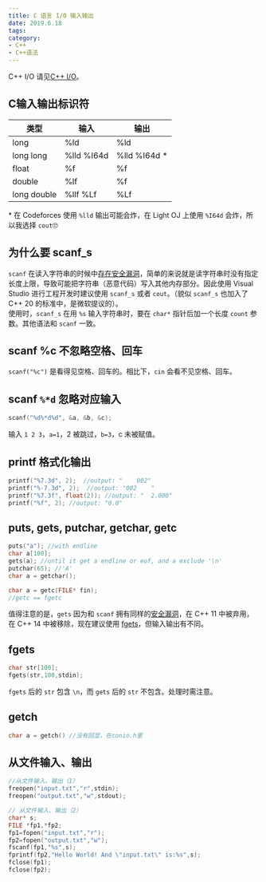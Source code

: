 ```yaml
---
title: C 语言 I/O 输入输出
date: 2019.6.18
tags:
category:
- C++
- C++语法
---
```


C++ I/O 请见[C++ I/O](../C++_IO/)。

## C输入输出标识符

类型|输入|输出
-|-|-
long|%ld|%ld
long long|%lld %I64d|%lld %I64d *
float|%f|%f
double|%lf|%f
long double|%llf %Lf|%Lf

\* 在 Codeforces 使用 `%lld` 输出可能会炸，在 Light OJ 上使用 `%I64d` 会炸，所以我选择 `cout`🙄

## 为什么要 scanf_s

`scanf` 在读入字符串的时候中[存在安全漏洞][1]，简单的来说就是读字符串时没有指定长度上限，导致可能把字符串（恶意代码）写入其他内存部分。因此使用 Visual Studio 进行工程开发时建议使用 `scanf_s` 或者 `cout`。（貌似 `scanf_s` 也加入了 C++ 20 的标准中，是微软提议的）。  
使用时，`scanf_s` 在用 `%s` 输入字符串时，要在 `char*` 指针后加一个长度 `count` 参数。其他语法和 `scanf` 一致。

[1]: (https://www.zhihu.com/question/43933571/answer/238686480)

## scanf %c 不忽略空格、回车

`scanf("%c")` 是看得见空格、回车的。相比下，`cin` 会看不见空格、回车。

## scanf `%*d` 忽略对应输入

```c
scanf("%d%*d%d", &a, &b, &c);
```

输入 `1 2 3`，`a=1`，2 被跳过，`b=3`，c 未被赋值。

## printf 格式化输出

```c++
printf("%7.3d", 2);  //output: "    002"
printf("%-7.3d", 2);  //output: "002    "
printf("%7.3f", float(2)); //output: "  2.000"
printf("%f", 2); //output: "0.0"
```

## puts, gets, putchar, getchar, getc

```c++
puts("a"); //with endline
char a[100];
gets(a); //until it get a endline or eof, and a exclude '\n'
putchar(65); //'A'
char a = getchar();

char a = getc(FILE* fin);
//getc == fgetc
```

值得注意的是，`gets` 因为和 `scanf` 拥有同样的[安全漏洞][1]，在 C++ 11 中被弃用，在 C++ 14 中被移除，现在建议使用 [fgets](#fgets)，但输入输出有不同。

## fgets

```c++
char str[100];
fgets(str,100,stdin);
```

`fgets` 后的 `str` 包含 `\n`，而 `gets` 后的 `str` 不包含。处理时需注意。

## getch

```c++
char a = getch() //没有回显，在conio.h里
```

## 从文件输入、输出

```c++
//从文件输入、输出（1）
freopen("input.txt","r",stdin);
freopen("output.txt","w",stdout);

// 从文件输入、输出（2）
char* s;
FILE *fp1,*fp2;
fp1=fopen("input.txt","r");
fp2=fopen("output.txt","w");
fscanf(fp1,"%s",s);
fprintf(fp2,"Hello World! And \"input.txt\" is:%s",s);
fclose(fp1);
fclose(fp2);
```
